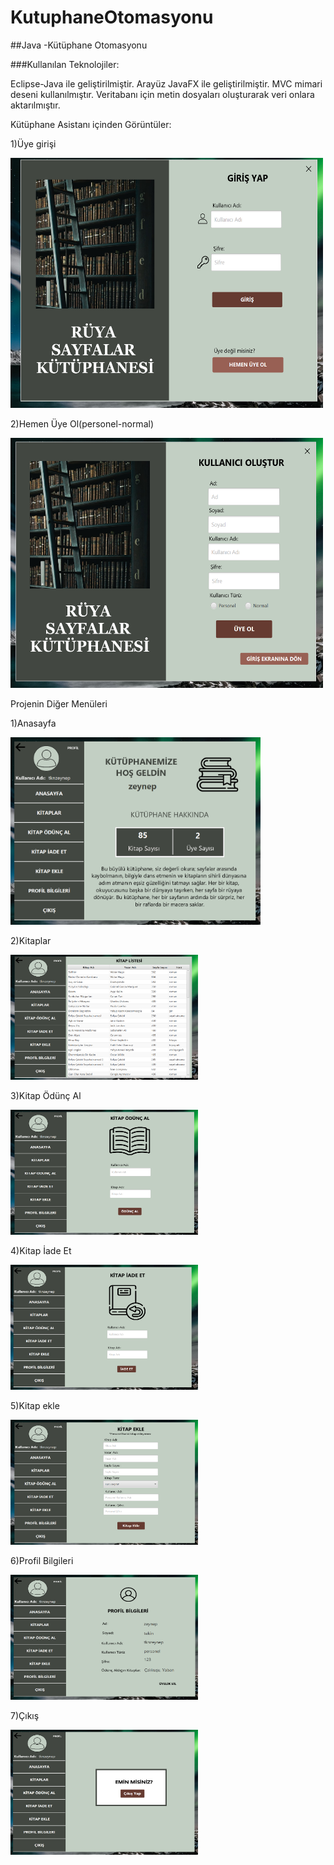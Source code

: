 # KutuphaneOtomasyonu
##Java -Kütüphane Otomasyonu

###Kullanılan Teknolojiler:

Eclipse-Java ile geliştirilmiştir. Arayüz JavaFX ile geliştirilmiştir. MVC mimari deseni kullanılmıştır. Veritabanı için metin dosyaları oluşturarak veri onlara aktarılmıştır.

Kütüphane Asistanı içinden Görüntüler:

1)Üye girişi 

<img src="images/girisyap.png" alt="Anasayfa" width="500" height="400">



2)Hemen Üye Ol(personel-normal)

<img src="images/uyeol.png" alt="Anasayfa" width="500" height="400">

Projenin Diğer Menüleri 

1)Anasayfa 

<img src="images/anasayfa.png" alt="Anasayfa" width="400" height="300">

2)Kitaplar

<img src="images/Kitaplar.png" alt="Anasayfa" width="300" height="200">

3)Kitap Ödünç Al 

<img src="images/OduncAl.png" alt="Anasayfa" width="300" height="200">

4)Kitap İade Et

<img src="images/IadeEt.png" alt="Anasayfa" width="300" height="200">

5)Kitap ekle

<img src="images/kitapekle.png" alt="Anasayfa" width="300" height="200">

6)Profil Bilgileri

<img src="images/ProfilBilgiler.png" alt="Anasayfa" width="300" height="200">

7)Çıkış

<img src="images/cikisyap.png" alt="Anasayfa" width="300" height="200">
